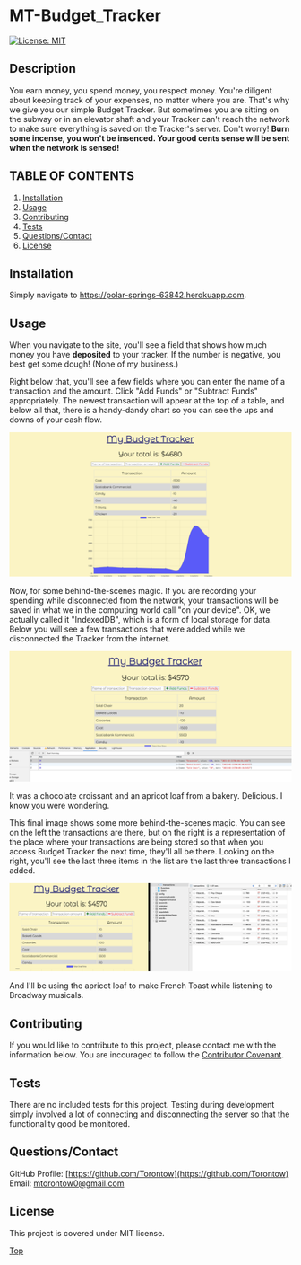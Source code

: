 # MT-Budget_Tracker

[![License: MIT](https://img.shields.io/badge/License-MIT-yellow.svg)](https://opensource.org/licenses/MIT)

## Description 

You earn money, you spend money, you respect money. You're diligent about keeping track of your expenses, no matter where you are. That's why we give you our simple Budget Tracker. But sometimes you are sitting on the subway or in an elevator shaft and your Tracker can't reach the network to make sure everything is saved on the Tracker's server. Don't worry! 
**Burn some incense, you won't be insenced. Your good cents sense will be sent when the network is sensed!**

## TABLE OF CONTENTS

1. [Installation](#Installation)
2. [Usage](#Usage)
3. [Contributing](#Contributing)
4. [Tests](#Tests)
5. [Questions/Contact](#Questions/Contact)
6. [License](#License)

## Installation

Simply navigate to https://polar-springs-63842.herokuapp.com.

## Usage

When you navigate to the site, you'll see a field that shows how much money you have **deposited** to your tracker. If the number is negative, you best get some dough! (None of my business.)

Right below that, you'll see a few fields where you can enter the name of a transaction and the amount. Click "Add Funds" or "Subtract Funds" appropriately. The newest transaction will appear at the top of a table, and below all that, there is a handy-dandy chart so you can see the ups and downs of your cash flow. 

![Loaded page](images/loaded.png)

Now, for some behind-the-scenes magic. If you are recording your spending while disconnected from the network, your transactions will be saved in what we in the computing world call "on your device". OK, we actually called it "IndexedDB", which is a form of local storage for data. Below you will see a few transactions that were added while we disconnected the Tracker from the internet.

![Offline Page](images/offline.png)

It was a chocolate croissant and an apricot loaf from a bakery. Delicious. I know you were wondering. 

This final image shows some more behind-the-scenes magic. You can see on the left the transactions are there, but on the right is a representation of the place where your transactions are being stored so that when you access Budget Tracker the next time, they'll all be there. Looking on the right, you'll see the last three items in the list are the last three transactions I added.

![Back Online](images/back-online.png)

And I'll be using the apricot loaf to make French Toast while listening to Broadway musicals. 

## Contributing

If you would like to contribute to this project, please contact me with the information below. You are incouraged to follow the [Contributor Covenant](https://www.contributor-covenant.org/). 

## Tests

There are no included tests for this project. Testing during development simply involved a lot of connecting and disconnecting the server so that the functionality good be monitored. 

## Questions/Contact

GitHub Profile: [https://github.com/Torontow](https://github.com/Torontow)
Email: [mtorontow0@gmail.com](mailto:mtorontow0@gmail.com)

## License

This project is covered under MIT license.



[Top](#MT-Budget_Tracker)
